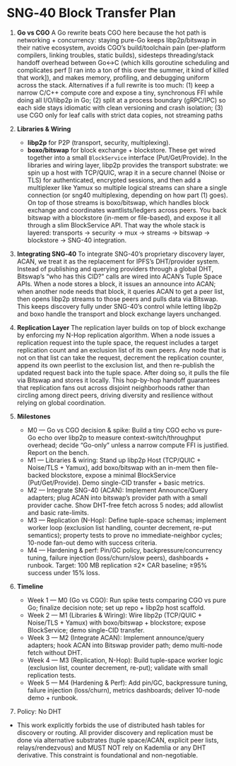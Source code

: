 # SNG‑40 Block Transfer Plan

1. **Go vs CGO**
   A Go rewrite beats CGO here because the hot path is networking + concurrency: staying pure-Go keeps libp2p/bitswap in their native ecosystem, avoids CGO’s build/toolchain pain (per-platform compilers, linking troubles, static builds), sidesteps threading/stack handoff overhead between Go↔C (which kills goroutine scheduling and complicates perf [I ran into a ton of this over the summer, it kind of killed that work]), and makes memory, profiling, and debugging uniform across the stack. Alternatives if a full rewrite is too much: (1) keep a narrow C/C++ compute core and expose a tiny, synchronous FFI while doing all I/O/libp2p in Go; (2) split at a process boundary (gRPC/IPC) so each side stays idiomatic with clean versioning and crash isolation; (3) use CGO only for leaf calls with strict data copies, not streaming paths

2. **Libraries & Wiring**

   * **libp2p** for P2P (transport, security, multiplexing).
   * **boxo/bitswap** for block exchange + blockstore.
     These get wired together into a small `BlockService` interface (Put/Get/Provide).
     In the libraries and wiring layer, libp2p provides the transport substrate: we spin up a host with TCP/QUIC, wrap it in a secure channel (Noise or TLS) for authenticated, encrypted sessions, and then add a multiplexer like Yamux so multiple logical streams can share a single connection (or sng40 multiplexing, depending on how part (1) goes). On top of those streams is boxo/bitswap, which handles block exchange and coordinates wantlists/ledgers across peers. You back bitswap with a blockstore (in-mem or file-based), and expose it all through a slim BlockService API. That way the whole stack is layered: transports → security → mux → streams → bitswap → blockstore → SNG-40 integration.

3. **Integrating SNG‑40**
   To integrate SNG-40’s proprietary discovery layer, ACAN, we treat it as the replacement for IPFS’s DHT/provider system. Instead of publishing and querying providers through a global DHT, Bitswap’s “who has this CID?” calls are wired into ACAN’s Tuple Space APIs. When a node stores a block, it issues an announce into ACAN; when another node needs that block, it queries ACAN to get a peer list, then opens libp2p streams to those peers and pulls data via Bitswap. This keeps discovery fully under SNG-40’s control while letting libp2p and boxo handle the transport and block exchange layers unchanged.

4. **Replication Layer**
   The replication layer builds on top of block exchange by enforcing my N-Hop replication algorithm. When a node issues a replication request into the tuple space, the request includes a target replication count and an exclusion list of its own peers. Any node that is not on that list can take the request, decrement the replication counter, append its own peerlist to the exclusion list, and then re-publish the updated request back into the tuple space. After doing so, it pulls the file via Bitswap and stores it locally. This hop-by-hop handoff guarantees that replication fans out across disjoint neighborhoods rather than circling among direct peers, driving diversity and resilience without relying on global coordination.

5. **Milestones**

   * M0 — Go vs CGO decision & spike: Build a tiny CGO echo vs pure-Go echo over libp2p to measure context-switch/throughput overhead; decide “Go-only” unless a narrow compute FFI is justified. Report on the bench.
   * M1 — Libraries & wiring: Stand up libp2p Host (TCP/QUIC + Noise/TLS + Yamux), add boxo/bitswap with an in-mem then file-backed blockstore, expose a minimal BlockService (Put/Get/Provide). Demo single-CID transfer + basic metrics.
   * M2 — Integrate SNG-40 (ACAN): Implement Announce/Query adapters; plug ACAN into bitswap’s provider path with a small provider cache. Show DHT-free fetch across 5 nodes; add allowlist and basic rate-limits.
   * M3 — Replication (N-Hop): Define tuple-space schemas; implement worker loop (exclusion list handling, counter decrement, re-put semantics); property tests to prove no immediate-neighbor cycles; 10-node fan-out demo with success criteria.
   * M4 — Hardening & perf: Pin/GC policy, backpressure/concurrency tuning, failure injection (loss/churn/slow peers), dashboards + runbook. Target: 100 MB replication ≤2× CAR baseline; ≥95% success under 15% loss.

5. **Timeline**

   * Week 1 — M0 (Go vs CGO): Run spike tests comparing CGO vs pure Go; finalize decision note; set up repo + libp2p host scaffold.
   * Week 2 — M1 (Libraries & Wiring): Wire libp2p (TCP/QUIC + Noise/TLS + Yamux) with boxo/bitswap + blockstore; expose BlockService; demo single-CID transfer.
   * Week 3 — M2 (Integrate ACAN): Implement announce/query adapters; hook ACAN into Bitswap provider path; demo multi-node fetch without DHT.
   * Week 4 — M3 (Replication, N-Hop): Build tuple-space worker logic (exclusion list, counter decrement, re-put); validate with small replication tests.
   * Week 5 — M4 (Hardening & Perf): Add pin/GC, backpressure tuning, failure injection (loss/churn), metrics dashboards; deliver 10-node demo + runbook.

6. Policy: No DHT

- This work explicitly forbids the use of distributed hash tables for discovery or routing. All provider discovery and replication must be done via alternative substrates (tuple space/ACAN, explicit peer lists, relays/rendezvous) and MUST NOT rely on Kademlia or any DHT derivative. This constraint is foundational and non-negotiable.